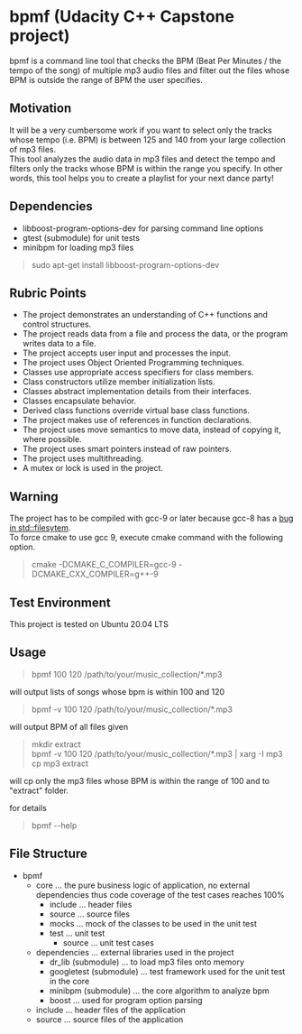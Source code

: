 # bpmf (Udacity C++ Capstone project)
bpmf is a command line tool that checks the BPM (Beat Per Minutes / the tempo of the song) of multiple mp3 audio files and filter out the files whose BPM is outside the range of BPM the user specifies.

## Motivation
It will be a very cumbersome work if you want to select only the tracks whose tempo (i.e. BPM) is between 125 and 140 from your large collection of mp3 files.  
This tool analyzes the audio data in mp3 files and detect the tempo and filters only the tracks whose BPM is within the range you specify. In other words, this tool helps you to create a playlist for your next dance party!

## Dependencies
- libboost-program-options-dev for parsing command line options
- gtest (submodule) for unit tests
- minibpm for loading mp3 files

> sudo apt-get install libboost-program-options-dev

## Rubric Points

- The project demonstrates an understanding of C++ functions and control structures.
- The project reads data from a file and process the data, or the program writes data to a file.
- The project accepts user input and processes the input.
- The project uses Object Oriented Programming techniques.
- Classes use appropriate access specifiers for class members.
- Class constructors utilize member initialization lists.
- Classes abstract implementation details from their interfaces.
- Classes encapsulate behavior.
- Derived class functions override virtual base class functions.
- The project makes use of references in function declarations.
- The project uses move semantics to move data, instead of copying it, where possible.
- The project uses smart pointers instead of raw pointers.
- The project uses multithreading.
- A mutex or lock is used in the project.








## Warning
The project has to be compiled with gcc-9 or later because
gcc-8 has a [bug in std::filesytem](https://gcc.gnu.org/bugzilla/show_bug.cgi?id=90050).  
To force cmake to use gcc 9, execute cmake command with the following option.

> cmake -DCMAKE_C_COMPILER=gcc-9 -DCMAKE_CXX_COMPILER=g++-9

## Test Environment
This project is tested on Ubuntu 20.04 LTS

## Usage

> bpmf 100 120 /path/to/your/music_collection/*.mp3

will output lists of songs whose bpm is within 100 and 120

> bpmf -v 100 120 /path/to/your/music_collection/*.mp3

will output BPM of all files given 

> mkdir extract  
> bpmf -v 100 120  /path/to/your/music_collection/*.mp3 | xarg -I mp3 cp mp3 extract

will cp only the mp3 files whose BPM is within the range of 100 and to "extract" folder.

for details
> bpmf --help

## File Structure

- bpmf 
  - core ... the pure business logic of application, no external dependencies thus code coverage of the test cases reaches 100%
    - include ... header files
    - source ... source files
    - mocks ... mock of the classes to be used in the unit test
    - test ... unit test
      - source ... unit test cases
  - dependencies ... external libraries used in the project 
    - dr_lib (submodule) ... to load mp3 files onto memory
    - googletest (submodule) ... test framework used for the unit test in the core
    - minibpm (submodule) ... the core algorithm to analyze bpm 
    - boost ... used for program option parsing 
  - include ... header files of the application
  - source ... source files of the application

